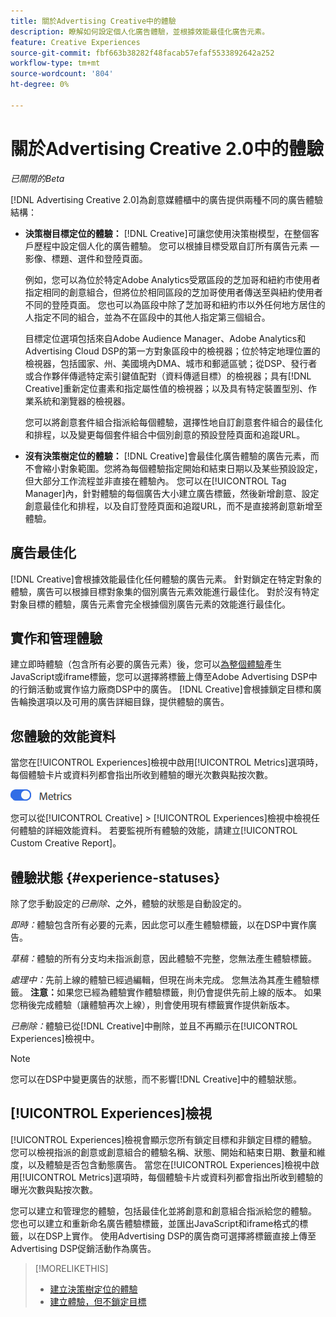 ```yaml
---
title: 關於Advertising Creative中的體驗
description: 瞭解如何設定個人化廣告體驗，並根據效能最佳化廣告元素。
feature: Creative Experiences
source-git-commit: fbf663b38282f48facab57efaf5533892642a252
workflow-type: tm+mt
source-wordcount: '804'
ht-degree: 0%

---
```


# 關於Advertising Creative 2.0中的體驗

*已關閉的Beta*

<!-- Revisit Description metadata -->

<!-- MORE -->

[!DNL Advertising Creative 2.0]為創意媒體櫃中的廣告提供兩種不同的廣告體驗結構<!-- can use a single library only -->：

* **決策樹目標定位的體驗：** [!DNL Creative]可讓您使用決策樹模型，在整個客戶歷程中設定個人化的廣告體驗。 您可以根據目標受眾自訂所有廣告元素 — 影像、標題、選件和登陸頁面。

  例如，您可以為位於特定Adobe Analytics受眾區段的芝加哥和紐約市使用者指定相同的創意組合，但將位於相同區段的芝加哥使用者傳送至與紐約使用者不同的登陸頁面。 您也可以為區段中除了芝加哥和紐約市以外任何地方居住的人指定不同的組合，並為不在區段中的其他人指定第三個組合。

  目標定位選項包括來自Adobe Audience Manager、Adobe Analytics和Advertising Cloud DSP的第一方對象區段中的檢視器；位於特定地理位置的檢視器，包括國家、州、美國境內DMA、城市和郵遞區號；從DSP、發行者或合作夥伴傳遞特定索引鍵值配對（資料傳遞目標）的檢視器；具有[!DNL Creative]重新定位畫素和指定屬性值的檢視器；以及具有特定裝置型別、作業系統和瀏覽器的檢視器。

  您可以將創意套件組合指派給每個體驗，選擇性地自訂創意套件組合的最佳化和排程，以及變更每個套件組合中個別創意的預設登陸頁面和追蹤URL<!-- and any flexible attributes -->。

* **沒有決策樹定位的體驗：** [!DNL Creative]會最佳化廣告體驗的廣告元素，而不會縮小對象範圍。<!-- For first-party creatives, [!DNL Creative] serves the ads. -->您將為每個體驗指定開始和結束日期以及某些預設設定，但大部分工作流程並非直接在體驗內。 您可以在[!UICONTROL Tag Manager]內，針對體驗的每個廣告大小建立廣告標籤，然後新增創意、設定創意最佳化和排程，以及自訂登陸頁面和追蹤URL，而不是直接將創意新增至體驗。

## 廣告最佳化

<!-- MORE -->
[!DNL Creative]會根據效能最佳化任何體驗的廣告元素。 針對鎖定在特定對象的體驗，廣告可以根據目標對象集的個別廣告元素效能進行最佳化。 對於沒有特定對象目標的體驗，廣告元素會完全根據個別廣告元素的效能進行最佳化。

## 實作和管理體驗

建立即時體驗（包含所有必要的廣告元素）後，您可以[為整個體驗](experience-tag-export.md)產生JavaScript或iframe標籤，您可以選擇將標籤上傳至Adobe Advertising DSP中的行銷活動或實作協力廠商DSP中的廣告。 [!DNL Creative]會根據鎖定目標和廣告輪換選項以及可用的廣告詳細目錄，提供體驗的廣告。

## 您體驗的效能資料

當您在[!UICONTROL Experiences]檢視中啟用[!UICONTROL Metrics]選項時，每個體驗卡片或資料列都會指出所收到體驗的曝光次數與點按次數。

![量度選項](/help/creative/assets/metrics-option.png "量度選項")

<!-- insert screen shot of Metrics option?  If not, then add instructions elsewhere -->

<!-- I don't see this as of 1/9; why only in the table view?   You can also add conversion columns in the table view. -->

您可以從[!UICONTROL Creative] > [!UICONTROL Experiences]檢視中檢視任何體驗的詳細效能資料。 若要監視所有體驗的效能，請建立[!UICONTROL Custom Creative Report]。

<!--
You can [view detailed performance data for any experience](experience-view-report.md) from the Creative > Experiences view. To monitor performance across your experiences, [create custom reports](/help/dsp/reports/report-create.md).
-->

## 體驗狀態 {#experience-statuses}

<!-- verify that these are all still the same -->

除了您手動設定的&#x200B;*已刪除、*&#x200B;之外，體驗的狀態是自動設定的。

*即時：*&#x200B;體驗包含所有必要的元素，因此您可以產生體驗標籤，以在DSP中實作廣告。<!-- A live experience may be scheduled to start in the future -->

*草稿：*&#x200B;體驗的所有分支均未指派創意，因此體驗不完整，您無法產生體驗標籤。

*處理中：*&#x200B;先前上線的體驗已經過編輯，但現在尚未完成。 您無法為其產生體驗標籤。 **注意：**&#x200B;如果您已經為體驗實作體驗標籤，則仍會提供先前上線的版本。 如果您稍後完成體驗（讓體驗再次上線），則會使用現有標籤實作提供新版本。

*已刪除：*&#x200B;體驗已從[!DNL Creative]中刪除，並且不再顯示在[!UICONTROL Experiences]檢視中。

>[!NOTE]
>
>您可以在DSP中變更廣告的狀態，而不影響[!DNL Creative]中的體驗狀態。

## [!UICONTROL Experiences]檢視

[!UICONTROL Experiences]檢視會顯示您所有鎖定目標和非鎖定目標的體驗。 您可以檢視指派的創意或創意組合的體驗名稱、狀態、開始和結束日期、數量和維度，以及體驗是否包含動態廣告。 當您在[!UICONTROL Experiences]檢視中啟用[!UICONTROL Metrics]選項時，每個體驗卡片或資料列都會指出所收到體驗的曝光次數與點按次數。

您可以建立和管理您的體驗，包括最佳化並將創意和創意組合指派給您的體驗。 您也可以建立和重新命名廣告體驗標籤，並匯出JavaScript和iframe格式的標籤，以在DSP上實作。 使用Advertising DSP的廣告商可選擇將標籤直接上傳至Advertising DSP促銷活動作為廣告。

<!--
### Available actions

* [Download data within the view](experience-download-view.md)

        + [Assign and unassign creative bundles to a final node](/help/creative/experiences/experience-assign-creative-bundles.md)
* Experiences with decision tree targeting: [Create](/help/creative/experiences/experience-create-targeting.md) and [edit](/help/creative/experiences/experience-edit-targeting.md) experiences, [assign and unassign creative bundles](/help/creative/experiences/experience-assign-creative-bundles.md), [customize creative optimization and scheduling](/help/creative/experiences/experience-optimization-scheduling-targeting.md), and [customize the tracking URLs for creatives](/help/creative/experiences/experience-tracking-urls-targeting.md)

* Experiences without decision tree targeting: [Create](experience-create-no-targeting.md) and [edit](/help/creative/experiences/experience-edit-no-targeting.md)

* [Clone](experience-clone.md) an experience

* [Preview](experience-preview.md) an experience

* [Share a demo URL](experience-share-demo-url.md) for an experience

* [Export ad tags for an experience](experience-tag-export.md)

* [Delete](experience-delete.md) an experience

-->

<!-- You can add or remove labels for your experiences.-->

<!-- Add links to workflows once they're done -->

>[!MORELIKETHIS]
>
>* [建立決策樹定位的體驗](experience-create-targeting.md)
>* [建立體驗，但不鎖定目標](experience-create-no-targeting.md)
